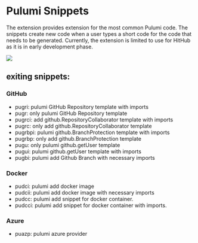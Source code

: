 # Pulumi Snippets

The extension provides extension for the most common Pulumi code. The snippets create new code when a user types a short code for the code that needs to be generated. Currently, the extension is limited to use for HitHub as it is in early development phase. 

![](https://github.com/Senja20/pulumi-snippets/pulumi-create-repo-snippets.gif)

## exiting snippets: 

### GitHub
- pugri: pulumi GitHub Repository template with imports
- pugr: only pulumi GitHub Repository template
- pugrci: add github.RepositoryCollaborator template with imports
- pugrc: only add github.RepositoryCollaborator template
- pugrbpi: pulumi github.BranchProtection template with imports
- pugrbp: only add github.BranchProtection template
- pugu: only pulumi github.getUser template
- pugui:  pulumi github.getUser template with imports
- pugbi: pulumi add Github Branch with necessary imports

### Docker
- pudci: pulumi add docker image
- pudcii: pulumi add docker image with necessary imports
- pudcc: pulumi add snippet for docker container.
- pudcci: pulumi add snippet for docker container with imports.

### Azure
- puazp: pulumi azure provider

